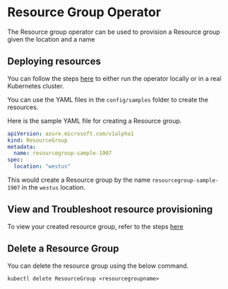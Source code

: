 # Resource Group Operator

The Resource group operator can be used to provision a Resource group given the location and a name

## Deploying resources

You can follow the steps [here](/docs/development.md) to either run the operator locally or in a real Kubernetes cluster.

You can use the YAML files in the `config/samples` folder to create the resources.

Here is the sample YAML file for creating a  Resource group.

```yaml
apiVersion: azure.microsoft.com/v1alpha1
kind: ResourceGroup
metadata:
  name: resourcegroup-sample-1907
spec:
  location: "westus"
```

This would create a Resource group by the name `resourcegroup-sample-1907` in the `westus` location.

## View and Troubleshoot resource provisioning

To view your created resource group, refer to the steps [here](viewresources.md)

## Delete a Resource Group

You can delete the resource group using the below command.

```shell
kubectl delete ResourceGroup <resourcegroupname>
```
